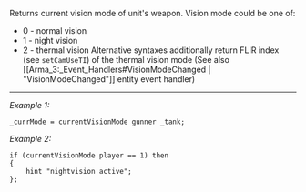 Returns current vision mode of unit's weapon. Vision mode could be one of:
* 0 - normal vision
* 1 - night vision
* 2 - thermal vision
Alternative syntaxes additionally return FLIR index (see `setCamUseTI`) of the thermal vision mode (See also [[Arma_3:_Event_Handlers#VisionModeChanged | "VisionModeChanged"]] entity event handler)


---
*Example 1:*
```sqf
_currMode = currentVisionMode gunner _tank;
```

*Example 2:*
```sqf
if (currentVisionMode player == 1) then
{
	hint "nightvision active";
};
```